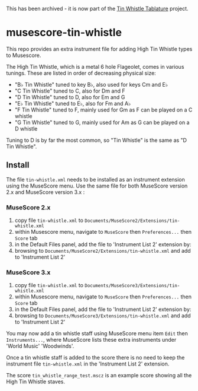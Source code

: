 This has been archived - it is now part of the [Tin Whistle Tablature](https://github.com/jgadsden/tin-whistle-tablature) project.

# musescore-tin-whistle
This repo provides an extra instrument file for adding High Tin Whistle types to Musescore.

The High Tin Whistle, which is a metal 6 hole Flageolet, comes in various tunings. These are
listed in order of decreasing physical size:
* "B♭ Tin Whistle" tuned to key B♭, also used for keys Cm and E♭
* "C Tin Whistle" tuned to C, also for Dm and F
* "D Tin Whistle" tuned to D, also for Em and G
* "E♭ Tin Whistle" tuned to E♭, also for Fm and A♭
* "F Tin Whistle" tuned to F, mainly used for Gm as F can be played on a C whistle
* "G Tin Whistle" tuned to G, mainly used for Am as G can be played on a D whistle

Tuning to D is by far the most common, so "Tin Whistle" is the same as "D Tin Whistle".

## Install
The file `tin-whistle.xml` needs to be installed as an instrument extension using the MuseScore
menu. Use the same file for both MuseScore version 2.x and MuseScore version 3.x :

### MuseScore 2.x
1. copy file `tin-whistle.xml` to `Documents/MuseScore2/Extensions/tin-whistle.xml`
2. within Musescore menu, navigate to `MuseScore` then `Preferences...` then `Score` tab
3. in the Default Files panel, add the file to 'Instrument List 2' extension by:
4. browsing to `Documents/MuseScore2/Extensions/tin-whistle.xml` and add to 'Instrument List 2'

### MuseScore 3.x
1. copy file `tin-whistle.xml` to `Documents/MuseScore3/Extensions/tin-whistle.xml`
2. within Musescore menu, navigate to `MuseScore` then `Preferences...` then `Score` tab
3. in the Default Files panel, add the file to 'Instrument List 2' extension by:
4. browsing to `Documents/MuseScore3/Extensions/tin-whistle.xml` and add to 'Instrument List 2'

You may now add a tin whistle staff using MuseScore menu item `Edit` then `Instruments...`, 
where MuseScore lists these extra instruments under 'World Music' 'Woodwinds'.

Once a tin whistle staff is added to the score there is no need to keep the instrument
file `tin-whistle.xml` in the 'Instrument List 2' extension.

The score `tin_whistle_range_test.mscz` is an example score showing all the High Tin Whistle staves.
